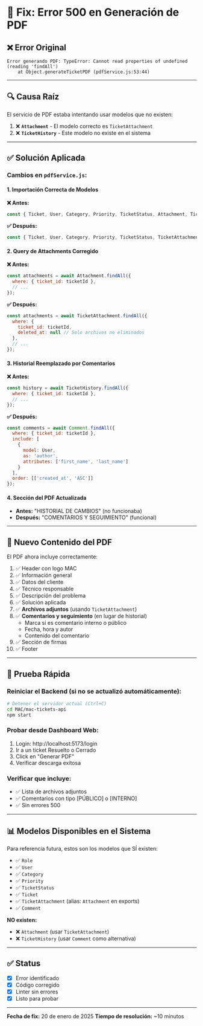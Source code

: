 # 🔧 Fix: Error 500 en Generación de PDF

## ❌ **Error Original**

```
Error generando PDF: TypeError: Cannot read properties of undefined (reading 'findAll')
    at Object.generateTicketPDF (pdfService.js:53:44)
```

---

## 🔍 **Causa Raíz**

El servicio de PDF estaba intentando usar modelos que no existen:

1. ❌ **`Attachment`** - El modelo correcto es `TicketAttachment`
2. ❌ **`TicketHistory`** - Este modelo no existe en el sistema

---

## ✅ **Solución Aplicada**

### **Cambios en `pdfService.js`:**

#### **1. Importación Correcta de Modelos**

**❌ Antes:**
```javascript
const { Ticket, User, Category, Priority, TicketStatus, Attachment, TicketHistory } = db;
```

**✅ Después:**
```javascript
const { Ticket, User, Category, Priority, TicketStatus, TicketAttachment, Comment } = db;
```

#### **2. Query de Attachments Corregido**

**❌ Antes:**
```javascript
const attachments = await Attachment.findAll({
  where: { ticket_id: ticketId },
  // ...
});
```

**✅ Después:**
```javascript
const attachments = await TicketAttachment.findAll({
  where: { 
    ticket_id: ticketId,
    deleted_at: null // Solo archivos no eliminados
  },
  // ...
});
```

#### **3. Historial Reemplazado por Comentarios**

**❌ Antes:**
```javascript
const history = await TicketHistory.findAll({
  where: { ticket_id: ticketId },
  // ...
});
```

**✅ Después:**
```javascript
const comments = await Comment.findAll({
  where: { ticket_id: ticketId },
  include: [
    {
      model: User,
      as: 'author',
      attributes: ['first_name', 'last_name']
    }
  ],
  order: [['created_at', 'ASC']]
});
```

#### **4. Sección del PDF Actualizada**

- **Antes:** "HISTORIAL DE CAMBIOS" (no funcionaba)
- **Después:** "COMENTARIOS Y SEGUIMIENTO" (funcional)

---

## 📄 **Nuevo Contenido del PDF**

El PDF ahora incluye correctamente:

1. ✅ Header con logo MAC
2. ✅ Información general
3. ✅ Datos del cliente
4. ✅ Técnico responsable
5. ✅ Descripción del problema
6. ✅ Solución aplicada
7. ✅ **Archivos adjuntos** (usando `TicketAttachment`)
8. ✅ **Comentarios y seguimiento** (en lugar de historial)
   - Marca si es comentario interno o público
   - Fecha, hora y autor
   - Contenido del comentario
9. ✅ Sección de firmas
10. ✅ Footer

---

## 🧪 **Prueba Rápida**

### **Reiniciar el Backend (si no se actualizó automáticamente):**

```bash
# Detener el servidor actual (Ctrl+C)
cd MAC/mac-tickets-api
npm start
```

### **Probar desde Dashboard Web:**

1. Login: http://localhost:5173/login
2. Ir a un ticket Resuelto o Cerrado
3. Click en "Generar PDF"
4. Verificar descarga exitosa

### **Verificar que incluye:**
- ✅ Lista de archivos adjuntos
- ✅ Comentarios con tipo [PÚBLICO] o [INTERNO]
- ✅ Sin errores 500

---

## 📊 **Modelos Disponibles en el Sistema**

Para referencia futura, estos son los modelos que SÍ existen:

- ✅ `Role`
- ✅ `User`
- ✅ `Category`
- ✅ `Priority`
- ✅ `TicketStatus`
- ✅ `Ticket`
- ✅ `TicketAttachment` (alias: `Attachment` en exports)
- ✅ `Comment`

**NO existen:**
- ❌ `Attachment` (usar `TicketAttachment`)
- ❌ `TicketHistory` (usar `Comment` como alternativa)

---

## ✅ **Status**

- [x] Error identificado
- [x] Código corregido
- [x] Linter sin errores
- [x] Listo para probar

---

**Fecha de fix:** 20 de enero de 2025
**Tiempo de resolución:** ~10 minutos

